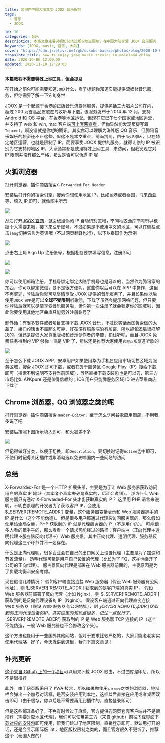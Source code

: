 ```yaml
---
title: 如何在中国大陆享受 JOOX 音乐服务
tags:
  - 音乐
  - JOOX

id: 10
categories: 音乐
description: 本篇文章主要说明如何绕过版权地区限制，在中国大陆享受 JOOX 音乐服务
keywords: [JOOX, music, 音乐, 大陆]
cover: "https://cdn.jsdelivr.net/gh/ccknbc-backup/photos/blog/2020-10-06~20_11_13.webp"
translate_title: how-to-enjoy-joox-music-service-in-mainland-china
date: 2020-10-06 12:00:00
updated: 2020-11-10 17:29:00
---
```


**本篇教程不需要特殊上网工具，但会提及**

在开始之前你可能需要知道`JOOX`什么，看了标题你知道它能提供流媒体音乐服务，但你需要了解一下它的身世

JOOX 是一个起源于香港的正版音乐流媒体服务，提供包括三大唱片公司在内，超过 200 万首高品质歌曲的收听与下载。该服务发布于 2014 年 12 月，支持 Android 和 iOS 平台，在香港等地区运营。但现在它已在七个国家或地区运营，并支持了 web 和 win, mac 客户端[可上官网查看](https://www.joox.com/)，但你显然能发现页脚写着`Tencent`，啊没错就是你想的腾讯，其实你可以理解为海外版 QQ 音乐，但腾讯音乐娱乐的投资还不止这些，但这不是本文重点，前面提到，由于版权原因，只在特定地区运营，也就是限制了 IP，而要享受 JOOX 提供的服务，就得让你的 IP 被识别为它支持的地区 IP，大家通常都是使用特殊上网工具，来访问，但我发现它对 IP 限制并没有那么严格，那么是否可以伪造 IP 呢

## 火狐浏览器

打开浏览器，插件商店搜索`X-Forwarded-For Header`

安装后打开你的搜索引擎，搜索你想使用地区 IP，比如香港或者泰国，马来西亚等，填入 IP 即可，就像图中所示

![](https://cdn.jsdelivr.net/gh/ccknbc-backup/photos/blog/2020-10-07~12_56_23.webp#height=486&id=cmpPM&originHeight=486&originWidth=812&originalType=binary&status=done&style=none&width=812)

然后打开[JOOX 官网](https://www.joox.com/)，就会根据你的 IP 自动识别区域，不同地区曲库不同所以根据个人需要来哦，接下来注册账号，不过如果是不使用中文的地区，可以在侧栏点击`lang`切换语言为英语哦（不过网页翻译也行），以下以泰国作为示例

![](https://cdn.jsdelivr.net/gh/ccknbc-backup/photos/blog/2020-10-07~12_59_56.webp#height=829&id=Dnb2r&originHeight=829&originWidth=272&originalType=binary&status=done&style=none&width=272)

点击右上角 Sign Up 注册账号，根据相应要求填写信息，注册即可

![](https://cdn.jsdelivr.net/gh/ccknbc-backup/photos/blog/2020-10-07~13_04_38.webp#height=80&id=tYhED&originHeight=80&originWidth=635&originalType=binary&status=done&style=none&width=635)

![](https://cdn.jsdelivr.net/gh/ccknbc-backup/photos/blog/2020-10-07~13_04_57.webp#height=717&id=H6WfK&originHeight=717&originWidth=421&originalType=binary&status=done&style=none&width=421)

你可以使用邮箱注册，手机号绑定绑定大陆手机号也是可以的，当然作为腾讯家的东西，你可以绑定微信，是不是很方便呢，这些你以后可以在 APP 中操作，这里不再赘述，登陆后你就可以尽情享受 JOOX 提供的音乐服务了，并且如果你以后使用`JOOX APP`是可以**全球不受限制**听歌哦，下载了虽然会提示网络问题，但只要你登陆后就可以尽情享受音乐服务啦，但你第一次注册了就会锁定你的区域啦，因此你要使用其他地区曲库只能另外注册帐号了

题外话：有很多软件或者项目支持下载 JOOX 音乐，不过说实话泰国搜索做的太差了，接口的话也不是那么可靠，好在没有服务端没有加密，所以抓包还是很好解决的，但还是提倡大家尊重版权和音乐创作者的辛苦，在线听吧，而且 JOOX 免费任务得到的 VIP 够你一直是 VIP 了，所以还是推荐大家使用`官方正版`渠道听歌的

![](https://cdn.jsdelivr.net/gh/ccknbc-backup/photos/blog/2020-10-07~13_08_01.webp#height=901&id=oNSgA&originHeight=901&originWidth=1919&originalType=binary&status=done&style=none&width=1919)

至于怎么下载 JOOX APP，安卓用户如果使用华为手机在应用市场切换区域为服务区域，搜索 JOOX 即可下载，或者在对于服务区 Google Play（IP）搜索下载即可（搜索不到说明不支持当前区域），当然直接下载安装包也是可以的，第三方市场比如 APKpure 还是值得信赖的；IOS 用户只能靠服务区域 ID 进去苹果商店下载了

## Chrome 浏览器，QQ 浏览器之类的呢

打开浏览器，插件商店搜索`Header-Editor`，至于怎么访问谷歌应用商店，不用我多说了吧

安装后按照下图所示填入即可，和火狐差不多

![](https://cdn.jsdelivr.net/gh/ccknbc-backup/photos/blog/2020-10-07~13_11_20.webp#height=366&id=HfvvJ&originHeight=366&originWidth=1311&originalType=binary&status=done&style=none&width=1311)

但记得做好分类，以便于切换，即`Description`，要切换时记得`Active`选中即可，不使用时记得关闭插件或取消勾选以免影响国内一些网站的访问

## 总结

X-Forwarded-For 是一个 HTTP 扩展头部，主要是为了让 Web 服务器获取访问用户的真实 IP 地址（其实这个真实未必是真实的，后面会说到）。
那为什么 Web 服务器只有通过 X-Forwarded-For 头才能获取真实的 IP？
这里用 PHP 语言来说明，不明白原理的开发者为了获取客户 IP，会使用 $\_SERVER['REMOTE_ADDR'] 变量，这个服务器变量表示和 Web 服务器握手的 IP 是什么（这个不能伪造）。
但是很多用户都通过代理来访问服务器的，那么假如使用该全局变量，PHP 获取到的 IP 就是代理服务器的 IP（不是用户的）。
可能很多人看的晕乎乎的，那么看看一个请求可能经过的路径：客户端=>（正向代理=>透明代理=>服务器反向代理=>）Web 服务器。其中正向代理、透明代理、服务器反向代理这三个环节并不一定存在。

什么是正向代理呢，很多企业会在自己的出口网关上设置代理（主要是为了加速和节省流量）。
透明代理可能是用户自己设置的代理（比如为了 FQ，这样也绕开了公司的正向代理）。
服务器反向代理是部署在 Web 服务器前面的，主要原因是为了负载均衡和安全考虑。

现在假设几种情况：
假如客户端直接连接 Web 服务器（假设 Web 服务器有公网地址），则 $_SERVER['REMOTE_ADDR'] 获取到的是客户端的真实 IP 。
假设 Web 服务器前部署了反向代理（比如 Nginx），则 $_SERVER['REMOTE_ADDR'] 获取到的是反向代理设备的 IP（Nginx）。
假设客户端通过正向代理直接连接 Web 服务器（假设 Web 服务器有公网地址），则 $_SERVER['REMOTE_ADDR'] 获取到的正向代理设备的 IP 。
其实这里的知识点很多，记住一点就行了，$\_SERVER['REMOTE_ADDR'] 获取到的 IP 是 Web 服务器 TCP 连接的 IP（这个不能伪造，一般 Web 服务器也不会修改这个头）。

这个方法也能用于一些国外其他网站，但对于要求比较严格的，大家只能老老实实使用代理咯，好了，今天就讲到这里，我们下篇文章见！

## 补充更新

[这个来自 Github 上的一个项目](https://jooxdownloader.herokuapp.com/)可以用来下载 JOOX 歌曲，不过曲库是印尼，所以不是很推荐

此外，由于网页版采用了 PWA 技术，所以如果你使用`chrome`之类的浏览器，地址栏会弹出一个加号对话框，是否安装应用到本地，这样以后直接在应用或者桌面双击即可（由于缓存，你以后是不需要再用到插件的，直接登录即可）

但是这些都准备好了，不免有时候过于麻烦，官方提供的网页套壳客户端并不是很推荐（需要对应地区代理），我们可以使用第三方（来自 github）[前往下载界面下载对应的安装包](https://github.com/Quad-B/saox/releases)即可使用，帮我们跳过了地区限制，直接登录即可。默认用打开的话，还是会显示国际版 intl，地区版权限制之类的，而且官方很久不更新了，推荐这个（泰国人做的）
